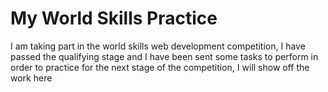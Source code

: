 # My World Skills Practice
I am taking part in the world skills web development competition, I have passed the qualifying stage and I have been sent some tasks to perform in order to practice for the next stage of the competition, I will show off the work here
